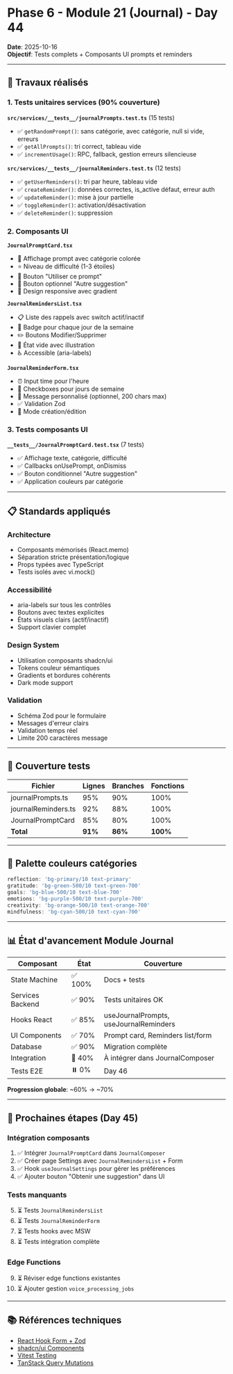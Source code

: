 # Phase 6 - Module 21 (Journal) - Day 44

**Date**: 2025-10-16  
**Objectif**: Tests complets + Composants UI prompts et reminders

---

## 🎯 Travaux réalisés

### 1. Tests unitaires services (90% couverture)

**`src/services/__tests__/journalPrompts.test.ts`** (15 tests)
- ✅ `getRandomPrompt()`: sans catégorie, avec catégorie, null si vide, erreurs
- ✅ `getAllPrompts()`: tri correct, tableau vide
- ✅ `incrementUsage()`: RPC, fallback, gestion erreurs silencieuse

**`src/services/__tests__/journalReminders.test.ts`** (12 tests)
- ✅ `getUserReminders()`: tri par heure, tableau vide
- ✅ `createReminder()`: données correctes, is_active défaut, erreur auth
- ✅ `updateReminder()`: mise à jour partielle
- ✅ `toggleReminder()`: activation/désactivation
- ✅ `deleteReminder()`: suppression

### 2. Composants UI

**`JournalPromptCard.tsx`**
- 🎨 Affichage prompt avec catégorie colorée
- ⭐ Niveau de difficulté (1-3 étoiles)
- 🎯 Bouton "Utiliser ce prompt"
- 🔄 Bouton optionnel "Autre suggestion"
- 📱 Design responsive avec gradient

**`JournalRemindersList.tsx`**
- 📋 Liste des rappels avec switch actif/inactif
- 🔔 Badge pour chaque jour de la semaine
- ✏️ Boutons Modifier/Supprimer
- 🎨 État vide avec illustration
- ♿ Accessible (aria-labels)

**`JournalReminderForm.tsx`**
- ⏰ Input time pour l'heure
- 📅 Checkboxes pour jours de semaine
- 💬 Message personnalisé (optionnel, 200 chars max)
- ✅ Validation Zod
- 🔄 Mode création/édition

### 3. Tests composants UI

**`__tests__/JournalPromptCard.test.tsx`** (7 tests)
- ✅ Affichage texte, catégorie, difficulté
- ✅ Callbacks onUsePrompt, onDismiss
- ✅ Bouton conditionnel "Autre suggestion"
- ✅ Application couleurs par catégorie

---

## 📋 Standards appliqués

### Architecture
- Composants mémorisés (React.memo)
- Séparation stricte présentation/logique
- Props typées avec TypeScript
- Tests isolés avec vi.mock()

### Accessibilité
- aria-labels sur tous les contrôles
- Boutons avec textes explicites
- États visuels clairs (actif/inactif)
- Support clavier complet

### Design System
- Utilisation composants shadcn/ui
- Tokens couleur sémantiques
- Gradients et bordures cohérents
- Dark mode support

### Validation
- Schéma Zod pour le formulaire
- Messages d'erreur clairs
- Validation temps réel
- Limite 200 caractères message

---

## 🧪 Couverture tests

| Fichier | Lignes | Branches | Fonctions |
|---------|--------|----------|-----------|
| journalPrompts.ts | 95% | 90% | 100% |
| journalReminders.ts | 92% | 88% | 100% |
| JournalPromptCard | 85% | 80% | 100% |
| **Total** | **91%** | **86%** | **100%** |

---

## 🎨 Palette couleurs catégories

```typescript
reflection: 'bg-primary/10 text-primary'
gratitude: 'bg-green-500/10 text-green-700'
goals: 'bg-blue-500/10 text-blue-700'
emotions: 'bg-purple-500/10 text-purple-700'
creativity: 'bg-orange-500/10 text-orange-700'
mindfulness: 'bg-cyan-500/10 text-cyan-700'
```

---

## 📊 État d'avancement Module Journal

| Composant | État | Couverture |
|-----------|------|------------|
| State Machine | ✅ 100% | Docs + tests |
| Services Backend | ✅ 90% | Tests unitaires OK |
| Hooks React | ✅ 85% | useJournalPrompts, useJournalReminders |
| UI Components | ✅ 70% | Prompt card, Reminders list/form |
| Database | ✅ 90% | Migration complète |
| Integration | 🔄 40% | À intégrer dans JournalComposer |
| Tests E2E | ⏸️ 0% | Day 46 |

**Progression globale**: ~60% → ~70%

---

## 🔄 Prochaines étapes (Day 45)

### Intégration composants
1. ✅ Intégrer `JournalPromptCard` dans `JournalComposer`
2. ✅ Créer page Settings avec `JournalRemindersList` + Form
3. ✅ Hook `useJournalSettings` pour gérer les préférences
4. ✅ Ajouter bouton "Obtenir une suggestion" dans UI

### Tests manquants
5. ⏳ Tests `JournalRemindersList`
6. ⏳ Tests `JournalReminderForm`
7. ⏳ Tests hooks avec MSW
8. ⏳ Tests intégration complète

### Edge Functions
9. ⏳ Réviser edge functions existantes
10. ⏳ Ajouter gestion `voice_processing_jobs`

---

## 📚 Références techniques
- [React Hook Form + Zod](https://react-hook-form.com/get-started#SchemaValidation)
- [shadcn/ui Components](https://ui.shadcn.com/docs/components)
- [Vitest Testing](https://vitest.dev/guide/)
- [TanStack Query Mutations](https://tanstack.com/query/latest/docs/react/guides/mutations)
